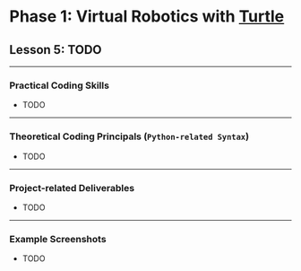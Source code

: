 # Phase 1: Virtual Robotics with [Turtle](https://docs.python.org/3/library/turtle.html)
## Lesson 5: TODO
---
### Practical Coding Skills 
* TODO
---
### Theoretical Coding Principals (`Python-related Syntax`)
* TODO
---
### Project-related Deliverables
* TODO
---
### Example Screenshots
* TODO